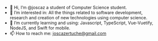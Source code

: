 - 👋 Hi, I’m @joscaz a student of Computer Science student.
- 👀 I’m interested in: All the things related to software development, research and creation of new technologies using computer science.
- 🌱 I’m currently learning and using: Javascript, TypeScript, Vue-Vuetify, NodeJS, and Swift for mobile.
- 📫 How to reach me: joscazertuche@gmail.com

<!---
joscaz/joscaz is a ✨ special ✨ repository because its `README.md` (this file) appears on your GitHub profile.
You can click the Preview link to take a look at your changes.
--->
